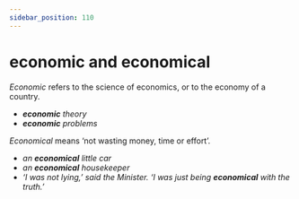 ```yaml
---
sidebar_position: 110
---
```


# economic and economical

*Economic* refers to the science of economics, or to the economy of a country.

- ***economic** theory*
- ***economic** problems*

*Economical* means ‘not wasting money, time or effort’.

- *an **economical** little car*
- *an **economical** housekeeper*
- *‘I was not lying,’ said the Minister. ‘I was just being **economical** with the truth.’*
